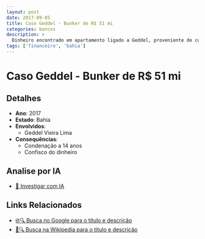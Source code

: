 ```yaml
---
layout: post
date: 2017-09-05
title: Caso Geddel - Bunker de R$ 51 mi
categories: bancos
description: > 
  Dinheiro encontrado em apartamento ligado a Geddel, proveniente de corrupção via Caixa Econômica.
tags: ['financeiro', 'bahia']
---
```


# Caso Geddel - Bunker de R$ 51 mi

## Detalhes
- **Ano**: 2017
- **Estado**: Bahia
- **Envolvidos**:
  - Geddel Vieira Lima
- **Consequências**:
  - Condenação a 14 anos
  - Confisco do dinheiro

## Analise por IA
- [🤖 Investigar com IA](https://www.perplexity.ai/search?q=%22esc%C3%A2ndalo%20financeiro%20Brasil%22%20Caso%20Geddel%20-%20Bunker%20de%20R%24%2051%20mi%20Dinheiro%20encontrado%20em%20apartamento%20ligado%20a%20Geddel%2C%20proveniente%20de%20corrup%C3%A7%C3%A3o%20via%20Caixa%20Econ%C3%B4mica.%20Bahia%202017)

## Links Relacionados
- [🌐🔍 Busca no Google para o título e descrição](https://www.google.com/search?q=%22esc%C3%A2ndalo%20financeiro%20Brasil%22%20Caso%20Geddel%20-%20Bunker%20de%20R%24%2051%20mi%20Dinheiro%20encontrado%20em%20apartamento%20ligado%20a%20Geddel%2C%20proveniente%20de%20corrup%C3%A7%C3%A3o%20via%20Caixa%20Econ%C3%B4mica.%20Bahia%202017)
- [📖🔍 Busca na Wikipedia para o título e descrição](https://pt.wikipedia.org/w/index.php?search=%22esc%C3%A2ndalo%20financeiro%20Brasil%22%20Caso%20Geddel%20-%20Bunker%20de%20R%24%2051%20mi%20Dinheiro%20encontrado%20em%20apartamento%20ligado%20a%20Geddel%2C%20proveniente%20de%20corrup%C3%A7%C3%A3o%20via%20Caixa%20Econ%C3%B4mica.%20Bahia%202017)

